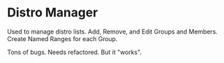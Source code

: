 # Distro Manager

Used to manage distro lists. Add, Remove, and Edit Groups and Members. Create Named Ranges for each Group.

Tons of bugs. Needs refactored. But it "works".
